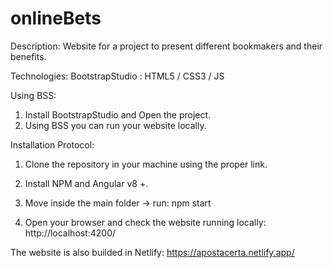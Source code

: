 # onlineBets

Description: Website for a project to present different bookmakers and their benefits.

Technologies: BootstrapStudio : HTML5 / CSS3 / JS

Using BSS:

1. Install BootstrapStudio and Open the project.
2. Using BSS you can run your website locally.

Installation Protocol:

1. Clone the repository in your machine using the proper link.

2. Install NPM and Angular v8 +.

3. Move inside the main folder -> run: npm start

4. Open your browser and check the website running locally: http://localhost:4200/

The website is also builded in Netlify: https://apostacerta.netlify.app/
